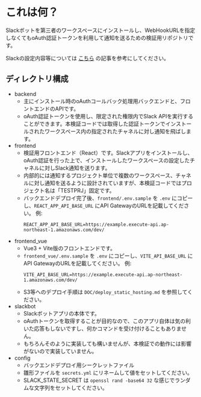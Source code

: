 これは何？
===

Slackボットを第三者のワークスペースにインストールし、WebHookURLを指定しなくてもoAuth認証トークンを利用して通知を送るための検証用リポジトリです。

Slackの設定内容等については [こちら](https://junkbox.wicurio.com/index.php?Slack%E9%80%9A%E7%9F%A5%E9%80%A3%E6%90%BA%E3%82%B7%E3%82%B9%E3%83%86%E3%83%A0%E6%A4%9C%E8%A8%BC) の記事を参考にしてください。


## ディレクトリ構成

* backend
  * 主にインストール時のoAuthコールバック処理用バックエンドと、フロントエンドのAPIです。
  * oAuth認証トークンを使用し、限定された権限内でSlack APIを実行することができます。本検証コードでは取得した認証トークンでインストールされたワークスペース内の指定されたチャネルに対し通知を飛ばします。
* frontend
  * 検証用フロントエンド（React）です。Slackアプリをインストールし、oAuth認証を行った上で、インストールしたワークスペースの設定したチャネルに対しSlack通知を送ります。
  * 内部的には通知するプロジェクト単位で複数のワークスペース、チャネルに対し通知を送るように設計されていますが、本検証コードではプロジェクト名は「TESTPRJ」固定です。
  * バックエンドデプロイ完了後、`frontend/.env.sample` を `.env` にコピーし、`REACT_APP_API_BASE_URL` にAPI GatewayのURLを記載してください。
    例:
    ```env
    REACT_APP_API_BASE_URL=https://example.execute-api.ap-northeast-1.amazonaws.com/dev/
    ```
* frontend_vue
  * Vue3 + Vite版のフロントエンドです。
  * `frontend_vue/.env.sample` を `.env` にコピーし、`VITE_API_BASE_URL` にAPI GatewayのURLを記載してください。
    例:
    ```env
    VITE_API_BASE_URL=https://example.execute-api.ap-northeast-1.amazonaws.com/dev/
    ```
  * S3等へのデプロイ手順は `DOC/deploy_static_hosting.md` を参照してください。
* slackbot
  * Slackボットアプリの本体です。
  * oAuthトークンを取得することが目的なので、このアプリ自体は気の利いた応答もしないですし、何かコマンドを受け付けることもありません。
  * もちろんそのように実装しても構いませんが、本検証での動作には影響がないので実装していません。
* config
  * バックエンドデプロイ用シークレットファイル
  * 雛形ファイルを `secrets.yml` にリネームして値をセットしてください。
  * SLACK_STATE_SECRET は `openssl rand -base64 32` な感じでランダムな文字列をセットしてください。
